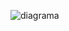 
![diagrama](https://github.com/H0clar/Sistema-Quillay/assets/118459488/6d5b6dac-a277-461f-8b93-9d003331ff93)
